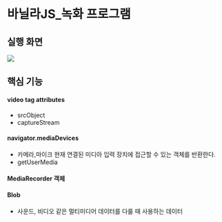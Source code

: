 # 바닐라JS\_녹화 프로그램

## 실행 화면

<img src="https://user-images.githubusercontent.com/82077853/158356547-5c371baf-2fd9-42d4-9f57-061c1253eac7.gif">

## 핵심 기능

#### video tag attributes

- srcObject
- captureStream

#### navigator.mediaDevices

- 카메라,마이크 현재 연결된 미디아 입력 장치에 접근할 수 있는 객체를 반환한다.
- getUserMedia

#### MediaRecorder 객체

#### Blob

- 사운드, 비디오 같은 멀티미디어 데이터를 다룰 때 사용하는 데이터
